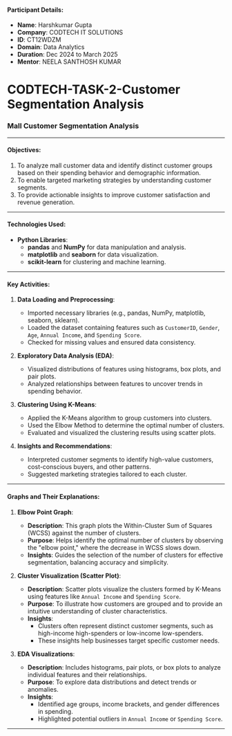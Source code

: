 #### **Participant Details**:
- **Name**: Harshkumar Gupta  
- **Company**: CODTECH IT SOLUTIONS  
- **ID**: CT12WDZM  
- **Domain**: Data Analytics  
- **Duration**: Dec 2024 to March 2025  
- **Mentor**: NEELA SANTHOSH KUMAR  


# CODTECH-TASK-2-Customer Segmentation Analysis

### **Mall Customer Segmentation Analysis**

---

#### **Objectives**:
1. To analyze mall customer data and identify distinct customer groups based on their spending behavior and demographic information.
2. To enable targeted marketing strategies by understanding customer segments.
3. To provide actionable insights to improve customer satisfaction and revenue generation.

---

#### **Technologies Used**:
- **Python Libraries**:
  - **pandas** and **NumPy** for data manipulation and analysis.
  - **matplotlib** and **seaborn** for data visualization.
  - **scikit-learn** for clustering and machine learning.

---

#### **Key Activities**:
1. **Data Loading and Preprocessing**:
   - Imported necessary libraries (e.g., pandas, NumPy, matplotlib, seaborn, sklearn).
   - Loaded the dataset containing features such as `CustomerID`, `Gender`, `Age`, `Annual Income`, and `Spending Score`.
   - Checked for missing values and ensured data consistency.

2. **Exploratory Data Analysis (EDA)**:
   - Visualized distributions of features using histograms, box plots, and pair plots.
   - Analyzed relationships between features to uncover trends in spending behavior.

3. **Clustering Using K-Means**:
   - Applied the K-Means algorithm to group customers into clusters.
   - Used the Elbow Method to determine the optimal number of clusters.
   - Evaluated and visualized the clustering results using scatter plots.

4. **Insights and Recommendations**:
   - Interpreted customer segments to identify high-value customers, cost-conscious buyers, and other patterns.
   - Suggested marketing strategies tailored to each cluster.

---

#### **Graphs and Their Explanations**:

1. **Elbow Point Graph**:
   - **Description**: This graph plots the Within-Cluster Sum of Squares (WCSS) against the number of clusters.
   - **Purpose**: Helps identify the optimal number of clusters by observing the "elbow point," where the decrease in WCSS slows down.
   - **Insights**: Guides the selection of the number of clusters for effective segmentation, balancing accuracy and simplicity.

2. **Cluster Visualization (Scatter Plot)**:
   - **Description**: Scatter plots visualize the clusters formed by K-Means using features like `Annual Income` and `Spending Score`.
   - **Purpose**: To illustrate how customers are grouped and to provide an intuitive understanding of cluster characteristics.
   - **Insights**:
     - Clusters often represent distinct customer segments, such as high-income high-spenders or low-income low-spenders.
     - These insights help businesses target specific customer needs.

3. **EDA Visualizations**:
   - **Description**: Includes histograms, pair plots, or box plots to analyze individual features and their relationships.
   - **Purpose**: To explore data distributions and detect trends or anomalies.
   - **Insights**:
     - Identified age groups, income brackets, and gender differences in spending.
     - Highlighted potential outliers in `Annual Income` or `Spending Score`.

---


